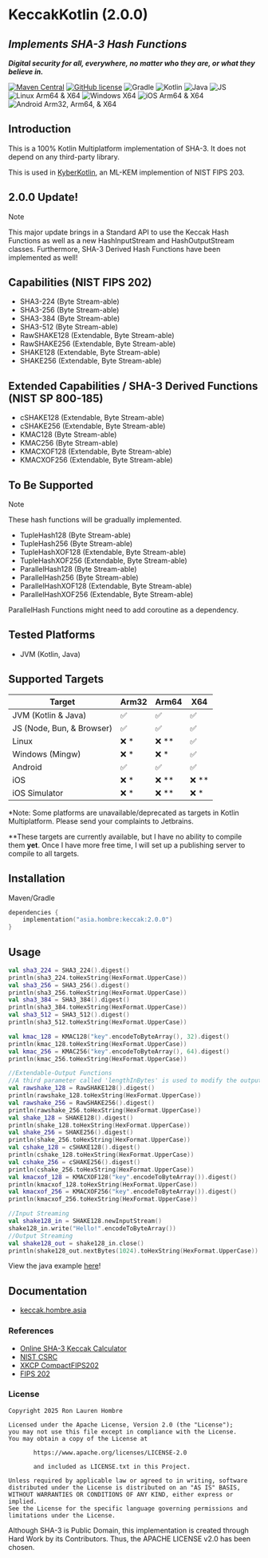 # KeccakKotlin (2.0.0)
## _Implements SHA-3 Hash Functions_
_**Digital security for all, everywhere, no matter who they are, or what they believe in.**_

[![Maven Central](https://img.shields.io/maven-central/v/asia.hombre/keccak.svg)](https://search.maven.org/#search%7Cga%7C1%7Cg%3A%22asia.hombre%22)
[![GitHub license](https://img.shields.io/badge/license-Apache%20License%202.0-blue.svg?style=flat)](https://www.apache.org/licenses/LICENSE-2.0)
![Gradle](https://img.shields.io/badge/Gradle-02303A.svg?style=for-the-badge&logo=Gradle&logoColor=white)
![Kotlin](https://img.shields.io/badge/kotlin-%237F52FF.svg?style=for-the-badge&logo=kotlin&logoColor=white)
![Java](https://img.shields.io/badge/java-%23ED8B00.svg?style=for-the-badge&logo=openjdk&logoColor=white)
![JS](https://img.shields.io/badge/JavaScript-F7DF1E?style=for-the-badge&logo=javascript&logoColor=black)
![Linux Arm64 & X64](https://img.shields.io/badge/Linux-FCC624?style=for-the-badge&logo=linux&logoColor=black)
![Windows X64](https://img.shields.io/badge/Windows-0078D6?style=for-the-badge&logo=windows&logoColor=white)
![iOS Arm64 & X64](https://img.shields.io/badge/iOS-000000?style=for-the-badge&logo=ios&logoColor=white)
![Android Arm32, Arm64, & X64](https://img.shields.io/badge/Android-3DDC84?style=for-the-badge&logo=android&logoColor=white)

## Introduction

This is a 100% Kotlin Multiplatform implementation of SHA-3. It does not depend on any third-party library.

This is used in [KyberKotlin](https://github.com/ronhombre/KyberKotlin), an ML-KEM implemention of NIST FIPS 203.

## 2.0.0 Update!
> [!NOTE]
> This major update brings in a Standard API to use the Keccak Hash Functions as well as a new HashInputStream and
> HashOutputStream classes. Furthermore, SHA-3 Derived Hash Functions have been implemented as well!

## Capabilities (NIST FIPS 202)
* SHA3-224 (Byte Stream-able)
* SHA3-256 (Byte Stream-able)
* SHA3-384 (Byte Stream-able)
* SHA3-512 (Byte Stream-able)
* RawSHAKE128 (Extendable, Byte Stream-able)
* RawSHAKE256 (Extendable, Byte Stream-able)
* SHAKE128 (Extendable, Byte Stream-able)
* SHAKE256 (Extendable, Byte Stream-able)

## Extended Capabilities / SHA-3 Derived Functions (NIST SP 800-185)
* cSHAKE128 (Extendable, Byte Stream-able)
* cSHAKE256 (Extendable, Byte Stream-able)
* KMAC128 (Byte Stream-able)
* KMAC256 (Byte Stream-able)
* KMACXOF128 (Extendable, Byte Stream-able)
* KMACXOF256 (Extendable, Byte Stream-able)

## To Be Supported
> [!NOTE]
> These hash functions will be gradually implemented.

* TupleHash128 (Byte Stream-able)
* TupleHash256 (Byte Stream-able)
* TupleHashXOF128 (Extendable, Byte Stream-able)
* TupleHashXOF256 (Extendable, Byte Stream-able)
* ParallelHash128 (Byte Stream-able)
* ParallelHash256 (Byte Stream-able)
* ParallelHashXOF128 (Extendable, Byte Stream-able)
* ParallelHashXOF256 (Extendable, Byte Stream-able)

ParallelHash Functions might need to add coroutine as a dependency.

## Tested Platforms
* JVM (Kotlin, Java)

## Supported Targets

| Target                    | Arm32              | Arm64              | X64                |
|---------------------------|--------------------|--------------------|--------------------|
| JVM (Kotlin & Java)       | :white_check_mark: | :white_check_mark: | :white_check_mark: |
| JS (Node, Bun, & Browser) | :white_check_mark: | :white_check_mark: | :white_check_mark: |
| Linux                     | :x: *              | :x: **             | :white_check_mark: |
| Windows (Mingw)           | :x: *              | :x: *              | :white_check_mark: |
| Android                   | :white_check_mark: | :white_check_mark: | :white_check_mark: |
| iOS                       | :x: *              | :x: **             | :x: **             |
| iOS Simulator             | :x: *              | :x: **             | :x: *              |

*Note: Some platforms are unavailable/deprecated as targets in Kotlin Multiplatform. Please send your complaints to Jetbrains.

**These targets are currently available, but I have no ability to compile them **yet**. Once I have more free time, I will set up a publishing server to compile to all targets.

## Installation
Maven/Gradle
```kotlin
dependencies {
    implementation("asia.hombre:keccak:2.0.0")
}
```

## Usage
```kotlin
val sha3_224 = SHA3_224().digest()
println(sha3_224.toHexString(HexFormat.UpperCase))
val sha3_256 = SHA3_256().digest()
println(sha3_256.toHexString(HexFormat.UpperCase))
val sha3_384 = SHA3_384().digest()
println(sha3_384.toHexString(HexFormat.UpperCase))
val sha3_512 = SHA3_512().digest()
println(sha3_512.toHexString(HexFormat.UpperCase))

val kmac_128 = KMAC128("key".encodeToByteArray(), 32).digest()
println(kmac_128.toHexString(HexFormat.UpperCase))
val kmac_256 = KMAC256("key".encodeToByteArray(), 64).digest()
println(kmac_256.toHexString(HexFormat.UpperCase))

//Extendable-Output Functions
//A third parameter called 'lengthInBytes' is used to modify the output length.
val rawshake_128 = RawSHAKE128().digest()
println(rawshake_128.toHexString(HexFormat.UpperCase))
val rawshake_256 = RawSHAKE256().digest()
println(rawshake_256.toHexString(HexFormat.UpperCase))
val shake_128 = SHAKE128().digest()
println(shake_128.toHexString(HexFormat.UpperCase))
val shake_256 = SHAKE256().digest()
println(shake_256.toHexString(HexFormat.UpperCase))
val cshake_128 = cSHAKE128().digest()
println(cshake_128.toHexString(HexFormat.UpperCase))
val cshake_256 = cSHAKE256().digest()
println(cshake_256.toHexString(HexFormat.UpperCase))
val kmacxof_128 = KMACXOF128("key".encodeToByteArray()).digest()
println(kmacxof_128.toHexString(HexFormat.UpperCase))
val kmacxof_256 = KMACXOF256("key".encodeToByteArray()).digest()
println(kmacxof_256.toHexString(HexFormat.UpperCase))

//Input Streaming
val shake128_in = SHAKE128.newInputStream()
shake128_in.write("Hello!".encodeToByteArray())
//Output Streaming
val shake128_out = shake128_in.close()
println(shake128_out.nextBytes(1024).toHexString(HexFormat.UpperCase))
```

View the java example [here](https://github.com/ronhombre/KeccakKotlin/blob/master/java-example/src/main/java/asia/hombre/examples/keccak/Main.java)!

## Documentation
* [keccak.hombre.asia](https://keccak.hombre.asia)

### References

* [Online SHA-3 Keccak Calculator](https://leventozturk.com/engineering/sha3/)
* [NIST CSRC](https://csrc.nist.gov/projects/cryptographic-standards-and-guidelines/example-values)
* [XKCP CompactFIPS202](https://github.com/XKCP/XKCP/blob/master/Standalone/CompactFIPS202/Python/CompactFIPS202.py)
* [FIPS 202](https://nvlpubs.nist.gov/nistpubs/FIPS/NIST.FIPS.202.pdf)

### License

```
Copyright 2025 Ron Lauren Hombre

Licensed under the Apache License, Version 2.0 (the "License");
you may not use this file except in compliance with the License.
You may obtain a copy of the License at

       https://www.apache.org/licenses/LICENSE-2.0
       
       and included as LICENSE.txt in this Project.

Unless required by applicable law or agreed to in writing, software
distributed under the License is distributed on an "AS IS" BASIS,
WITHOUT WARRANTIES OR CONDITIONS OF ANY KIND, either express or implied.
See the License for the specific language governing permissions and
limitations under the License.
```

Although SHA-3 is Public Domain, this implementation is created through Hard Work by its Contributors.
Thus, the APACHE LICENSE v2.0 has been chosen.

